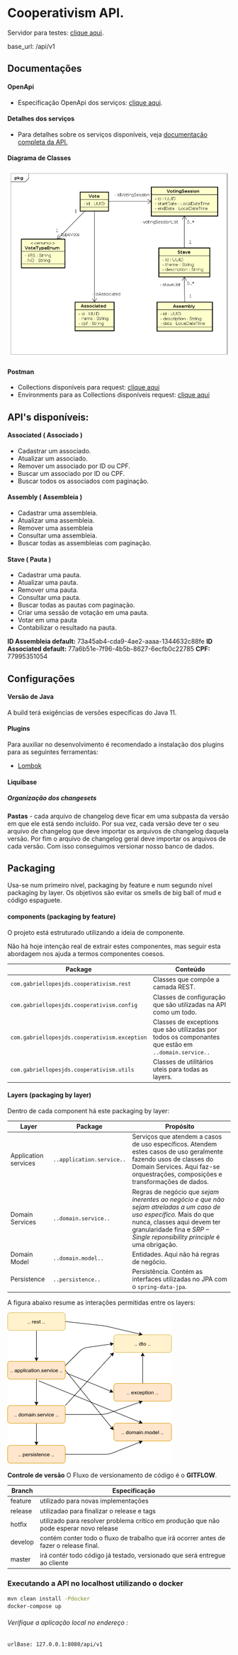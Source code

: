 # Cooperativism API.

Servidor para testes: [clique aqui](https://cooperativism-api.herokuapp.com/api/v1).

base_url: /api/v1


## Documentações

#### OpenApi
+ Especificação OpenApi dos serviços: [clique aqui](src/main/resources/openapi/spec.yaml).

#### Detalhes dos serviços
+ Para detalhes sobre os serviços disponíveis, veja  [documentação completa da API.](others/doc/documentationV100.html)

#### Diagrama de Classes
![class diagram](others/doc/classDiagram.png)

#### Postman
+ Collections disponíveis para request: [clique aqui](others/doc/postman/Cooperativism.postman_collection)
+ Environments para as Collections disponíveis request: [clique aqui](others/doc/postman/cooperativism.postman_environment.json)

## API's disponíveis:

#### Associated ( Associado )
+ Cadastrar um associado.
+ Atualizar um associado.
+ Remover um associado por ID ou CPF.
+ Buscar um associado por ID ou CPF.
+ Buscar todos os associados com paginação.

#### Assembly ( Assembleia )
+ Cadastrar uma assembleia.
+ Atualizar uma assembleia.
+ Remover uma assembleia
+ Consultar uma assembleia.
+ Buscar todas as assembleias com paginação.

#### Stave ( Pauta )
+ Cadastrar uma pauta.
+ Atualizar uma pauta.
+ Remover uma pauta.
+ Consultar uma pauta.
+ Buscar todas as pautas com paginação.
+ Criar uma sessão de votação em uma pauta.
+ Votar em uma pauta
+ Contabilizar o resultado na pauta.

**ID Assembleia default:** 73a45ab4-cda9-4ae2-aaaa-1344632c88fe
**ID Associated default:** 77a6b51e-7f96-4b5b-8627-6ecfb0c22785 **CPF:** 77995351054


## Configurações

#### Versão de Java
A build terá exigências de versões específicas do Java 11.

#### Plugins
Para auxiliar no desenvolvimento é recomendado a instalação dos plugins para as seguintes ferramentas:
* [Lombok](https://projectlombok.org)

#### Liquibase

##### Organização dos changesets

**Pastas** - cada arquivo de changelog deve ficar em uma subpasta da versão em que ele está sendo incluído. Por sua vez, cada versão deve ter o seu arquivo de changelog que deve importar os arquivos de changelog daquela versão. Por fim o arquivo de changelog geral deve importar os arquivos de cada versão. Com isso conseguimos versionar nosso banco de dados.


## Packaging
Usa-se num primeiro nível, packaging by feature e num segundo nível packaging by layer.
Os objetivos são evitar os smells de big ball of mud e código espaguete.

#### components (packaging by feature)
O projeto está estruturado utilizando a ideia de componente.

Não há hoje intenção real de extrair estes componentes, mas seguir esta abordagem nos ajuda a termos componentes coesos.

|Package|Conteúdo  |
|-------|----------|
|`com.gabriellopesjds.cooperativism.rest`|Classes que compõe a camada REST.  |
|`com.gabriellopesjds.cooperativism.config`|Classes de configuração que são utilizadas na API como um todo.|
|`com.gabriellopesjds.cooperativism.exception`|Classes de exceptions que são utilizadas por todos os componantes que estão em `..domain.service..`|
|`com.gabriellopesjds.cooperativism.utils`|Classes de utilitários uteis para todas as layers.|


#### Layers (packaging by layer)
Dentro de cada component há este packaging by layer:

|Layer|Package|Propósito  |
|-----|-------|-----------|
|Application services|`..application.service..`  | Serviços que atendem a casos de uso específicos. Atendem estes casos de uso geralmente fazendo usos de classes do Domain Services. Aqui faz-se orquestrações, composições e transformações de dados.|
|Domain Services|`..domain.service..`  | Regras de negócio que *sejam inerentes ao negócio e que não sejam atreladas a um caso de uso específico.* Mais do que nunca, classes aqui devem ter granularidade fina e *SRP – Single reponsibility principle* é uma obrigação. |
|Domain Model |`..domain.model..`| Entidades. Aqui não há regras de negócio.  |
|Persistence |`..persistence..`  | Persistência. Contém as interfaces utilizadas no JPA com o `spring-data-jpa`.|


A figura abaixo resume as interações permitidas entre os layers:

![layers dependencies](others/doc/layers.png)

**Controle de versão**
O Fluxo de versionamento de código é o **GITFLOW**.

|Branch|Especificação|
|---------|-------------------|
|feature| utilizado para novas implementações|
|release| utilizadao para finalizar o release e tags|
|hotfix| utilizado para resolver problema crítico em produção que não pode esperar novo release|
|develop| contém conter todo o fluxo de trabalho que irá ocorrer antes de fazer o release final. |
|master| irá contér todo código já testado, versionado que será entregue ao cliente|

### Executando a API no localhost utilizando o docker
```sh
mvn clean install -Pdocker
docker-compose up
```

###### Verifique a aplicação local no endereço :

```sh
urlBase: 127.0.0.1:8080/api/v1
```
